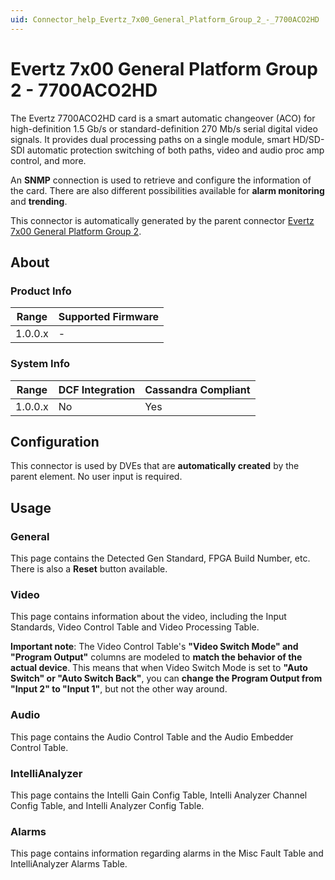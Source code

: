 ```yaml
---
uid: Connector_help_Evertz_7x00_General_Platform_Group_2_-_7700ACO2HD
---
```


# Evertz 7x00 General Platform Group 2 - 7700ACO2HD

The Evertz 7700ACO2HD card is a smart automatic changeover (ACO) for high-definition 1.5 Gb/s or standard-definition 270 Mb/s serial digital video signals. It provides dual processing paths on a single module, smart HD/SD-SDI automatic protection switching of both paths, video and audio proc amp control, and more.

An **SNMP** connection is used to retrieve and configure the information of the card. There are also different possibilities available for **alarm monitoring** and **trending**.

This connector is automatically generated by the parent connector [Evertz 7x00 General Platform Group 2](xref:Connector_help_Evertz_7x00_General_Platform_Group_2).

## About

### Product Info

| Range     | Supported Firmware     |
|-----------|------------------------|
| 1.0.0.x   | -                      |

### System Info

| **Range** | **DCF Integration** | **Cassandra Compliant** |
|-----------|---------------------|-------------------------|
| 1.0.0.x   | No                  | Yes                     |

## Configuration

This connector is used by DVEs that are **automatically created** by the parent element. No user input is required.

## Usage

### General

This page contains the Detected Gen Standard, FPGA Build Number, etc. There is also a **Reset** button available.

### Video

This page contains information about the video, including the Input Standards, Video Control Table and Video Processing Table.

**Important note**: The Video Control Table's **"Video Switch Mode" and "Program Output"** columns are modeled to **match the behavior of the actual device**. This means that when Video Switch Mode is set to **"Auto Switch" or "Auto Switch Back"**, you can **change the Program Output from "Input 2" to "Input 1"**, but not the other way around.

### Audio

This page contains the Audio Control Table and the Audio Embedder Control Table.

### IntelliAnalyzer

This page contains the Intelli Gain Config Table, Intelli Analyzer Channel Config Table, and Intelli Analyzer Config Table.

### Alarms

This page contains information regarding alarms in the Misc Fault Table and IntelliAnalyzer Alarms Table.
